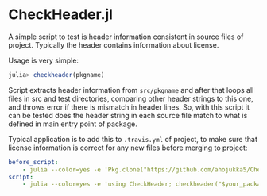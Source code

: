 # CheckHeader.jl

A simple script to test is header information consistent in source files of
project. Typically the header contains information about license.

Usage is very simple:

```julia
julia> checkheader(pkgname)
```

Script extracts header information from `src/pkgname` and after that loops
all files in src and test directories, comparing other header strings to
this one, and throws error if there is mismatch in header lines. So, with
this script it can be tested does the header string in each source file match
to what is defined in main entry point of package.

Typical application is to add this to `.travis.yml` of project, to make sure
that license information is correct for any new files before merging to
project:

```yaml
before_script:
    - julia --color=yes -e 'Pkg.clone("https://github.com/ahojukka5/CheckHeader.jl.git")'
script:
    - julia --color=yes -e 'using CheckHeader; checkheader("$your_package")'
```
